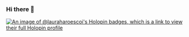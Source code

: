 ### Hi there 👋
[![An image of @lauraharoescoi's Holopin badges, which is a link to view their full Holopin profile](https://holopin.me/lauraharoescoi)](https://holopin.io/@lauraharoescoi)

<!--
**lauraharoescoi/lauraharoescoi** is a ✨ _special_ ✨ repository because its `README.md` (this file) appears on your GitHub profile.

Here are some ideas to get you started:

- 🔭 I’m currently working on ...
- 🌱 I’m currently learning ...
- 👯 I’m looking to collaborate on ...
- 🤔 I’m looking for help with ...
- 💬 Ask me about ...
- 📫 How to reach me: ...
- 😄 Pronouns: ...
- ⚡ Fun fact: ...
-->

